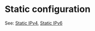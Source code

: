 # Static configuration

See: [Static IPv4](/docs/guide-user/network/ipv4/configuration#protocol_static_ipv4 "docs:guide-user:network:ipv4:configuration"), [Static IPv6](/docs/guide-user/network/ipv6/configuration#protocol_static_ipv6 "docs:guide-user:network:ipv6:configuration")
